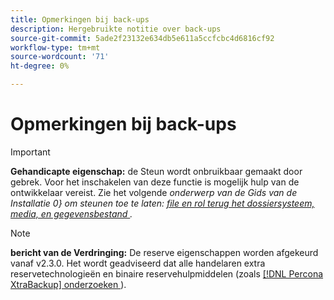 ```yaml
---
title: Opmerkingen bij back-ups
description: Hergebruikte notitie over back-ups
source-git-commit: 5ade2f23132e634db5e611a5ccfcbc4d6816cf92
workflow-type: tm+mt
source-wordcount: '71'
ht-degree: 0%

---
```


# Opmerkingen bij back-ups

>[!IMPORTANT]
>
>**Gehandicapte eigenschap:** de Steun wordt onbruikbaar gemaakt door gebrek. Voor het inschakelen van deze functie is mogelijk hulp van de ontwikkelaar vereist. Zie het volgende _onderwerp van de Gids van de Installatie 0&rbrace; om steunen toe te laten: [ file en rol terug het dossiersysteem, media, en gegevensbestand ](https://experienceleague.adobe.com/docs/commerce-operations/installation-guide/tutorials/backup.html)._

>[!NOTE]
>
>**bericht van de Verdringing:** De reserve eigenschappen worden afgekeurd vanaf v2.3.0. Het wordt geadviseerd dat alle handelaren extra reservetechnologieën en binaire reservehulpmiddelen (zoals [[!DNL Percona XtraBackup] onderzoeken ](https://www.percona.com/software/mysql-database/percona-xtrabackup)).
